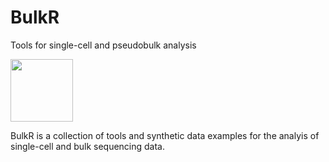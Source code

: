 # BulkR
Tools for single-cell and pseudobulk analysis  

<img src="[https://github.com/vgrozd/BulkR/blob/main/BulkR_Tile.png]" width="100">

BulkR is a collection of tools and synthetic data examples for the analyis of single-cell and bulk sequencing data. 
